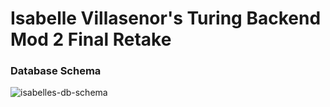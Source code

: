 # Isabelle Villasenor's Turing Backend Mod 2 Final Retake

### Database Schema
<img src="https://i.ibb.co/SXMLp0F/b2-final-retake.png" alt="isabelles-db-schema">